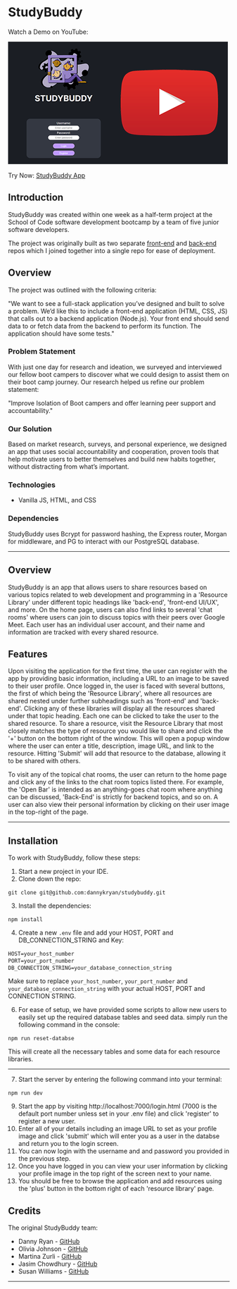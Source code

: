 # StudyBuddy

Watch a Demo on YouTube:

[![StudyBuddy Demo Video](/server/public/assets/readme/studybuddy-thumb.png)](https://youtu.be/zV7LkxL58pU)

Try Now: [StudyBuddy App](https://study-buddy-9en0.onrender.com/)

## Introduction

StudyBuddy was created within one week as a half-term project at the School of Code software development bootcamp by a team of five junior software developers. 

The project was originally built as two separate [front-end](https://github.com/SchoolOfCode/bc15-w8-project-front-end-tech-gladiators) and [back-end](https://github.com/SchoolOfCode/bc15-w8-project-back-end-tech-gladiators) repos which I joined together into a single repo for ease of deployment.

## Overview

The project was outlined with the following criteria:

"We want to see a full-stack application you’ve designed and built to solve a problem. We’d like this to include a front-end application (HTML, CSS, JS) that calls out to a backend application (Node.js). Your front end should send data to or fetch data from the backend to perform its function. The application should have some tests."

### Problem Statement
With just one day for research and ideation, we surveyed and interviewed our fellow boot campers to discover what we could design to assist them on their boot camp journey. Our research helped us refine our problem statement:

"Improve Isolation of Boot campers and offer learning peer support and accountability."

### Our Solution

Based on market research, surveys, and personal experience, we designed an app that uses social accountability and cooperation, proven tools that help motivate users to better themselves and build new habits together, without distracting from what’s important.

### Technologies

- Vanilla JS, HTML, and CSS

### Dependencies

StudyBuddy uses Bcrypt for password hashing, the Express router, Morgan for middleware, and PG to interact with our PostgreSQL database.

---

## Overview

StudyBuddy is an app that allows users to share resources based on various topics related to web development and programming in a 'Resource Library' under different topic headings like 'back-end', 'front-end UI/UX', and more. On the home page, users can also find links to several 'chat rooms' where users can join to discuss topics with their peers over Google Meet. Each user has an individual user account, and their name and information are tracked with every shared resource.

## Features

Upon visiting the application for the first time, the user can register with the app by providing basic information, including a URL to an image to be saved to their user profile. Once logged in, the user is faced with several buttons, the first of which being the 'Resource Library', where all resources are shared nested under further subheadings such as 'front-end' and 'back-end'. Clicking any of these libraries will display all the resources shared under that topic heading. Each one can be clicked to take the user to the shared resource. To share a resource, visit the Resource Library that most closely matches the type of resource you would like to share and click the '+' button on the bottom right of the window. This will open a popup window where the user can enter a title, description, image URL, and link to the resource. Hitting 'Submit' will add that resource to the database, allowing it to be shared with others.

To visit any of the topical chat rooms, the user can return to the home page and click any of the links to the chat room topics listed there. For example, the 'Open Bar' is intended as an anything-goes chat room where anything can be discussed, 'Back-End' is strictly for backend topics, and so on. A user can also view their personal information by clicking on their user image in the top-right of the page.

---

## Installation

To work with StudyBuddy, follow these steps:

1. Start a new project in your IDE.
2. Clone down the repo:
```
git clone git@github.com:dannykryan/studybuddy.git
```
3. Install the dependencies:
```
npm install
```
4. Create a new `.env` file and add your HOST, PORT and DB_CONNECTION_STRING and Key:
```
HOST=your_host_number
PORT=your_port_number
DB_CONNECTION_STRING=your_database_connection_string
```
Make sure to replace `your_host_number`, `your_port_number` and `your_database_connection_string` with your actual HOST, PORT and CONNECTION STRING.

6. For ease of setup, we have provided some scripts to allow new users to easily set up the required database tables and seed data. simply run the following command in the console:
```
npm run reset-databse
```
This will create all the necessary tables and some data for each resource libraries.

---
7. Start the server by entering the following command into your terminal:
```
npm run dev
```
9. Start the app by visiting http://localhost:7000/login.html (7000 is the default port number unless set in your .env file) and click 'register' to register a new user.
10. Enter all of your details including an image URL to set as your profile image and click 'submit' which will enter you as a user in the databse and return you to the login screen.
11. You can now login with the username and and password you provided in the previous step.
12. Once you have logged in you can view your user information by clicking your profile image in the top right of the screen next to your name.
13. You should be free to browse the application and add resources using the 'plus' button in the bottom right of each 'resource library' page.

## Credits

The original StudyBuddy team:

- Danny Ryan - [GitHub](https://github.com/dannykryan)
- Olivia Johnson - [GitHub](https://github.com/Livi-96)
- Martina Zurli - [GitHub](https://github.com/LuisValrod)
- Jasim Chowdhury - [GitHub](https://github.com/jasimchowdhury)
- Susan Williams - [GitHub](https://github.com/SusanWi)

---
